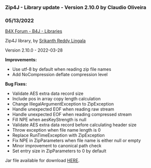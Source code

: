 ### Zip4J - Library update - Version 2.10.0 by Claudio Oliveira
### 05/13/2022
[B4X Forum - B4J - Libraries](https://www.b4x.com/android/forum/threads/140533/)

Zip4J library, by [Srikanth Reddy Lingala](https://github.com/srikanth-lingala)  
  
Version 2.10.0 - 2022-03-28  
  
**Improvements:**  

- Use utf-8 by default when reading zip file names
- Add NoCompression deflate compression level

  
**Bug Fixes:**  

- Validate AES extra data record size
- Include pos in array copy length calculation
- Change IllegalArgumentException to ZipException
- Handle unexpected EOF when reading raw stream
- Handle unexpected EOF when reading compressed stream
- Fill NPE when aesKeyStrength is null
- Validate AES extra data record before calculating header size
- Throw exception when file name length is 0
- Replace RunTimeException with ZipException
- Fix NPE in ZipParameters when file name is either null or empty
- Minor improvement to canonical path check
- Set entry size in ZipParameters to 0 by default

  
Jar file available for download [HERE](https://repo1.maven.org/maven2/net/lingala/zip4j/zip4j/2.10.0/zip4j-2.10.0.jar).
